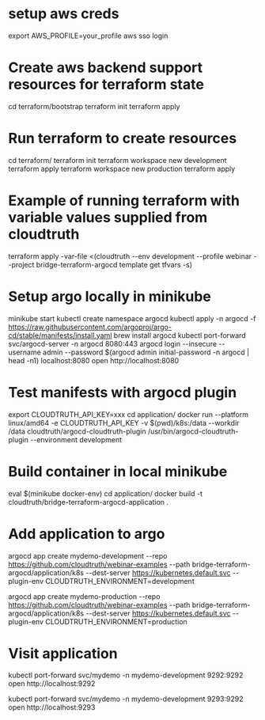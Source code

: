 # setup aws creds
export AWS_PROFILE=your_profile
aws sso login

# Create aws backend support resources for terraform state
cd terraform/bootstrap
terraform init
terraform apply

# Run terraform to create resources
cd terraform/
terraform init
terraform workspace new development
terraform apply
terraform workspace new production
terraform apply

# Example of running terraform with variable values supplied from cloudtruth
terraform apply -var-file <(cloudtruth --env development --profile webinar --project bridge-terraform-argocd template get tfvars -s)


# Setup argo locally in minikube
minikube start
kubectl create namespace argocd
kubectl apply -n argocd -f https://raw.githubusercontent.com/argoproj/argo-cd/stable/manifests/install.yaml
brew install argocd
kubectl port-forward svc/argocd-server -n argocd 8080:443
argocd login --insecure --username admin --password $(argocd admin initial-password -n argocd | head -n1) localhost:8080
open http://localhost:8080

# Test manifests with argocd plugin
export CLOUDTRUTH_API_KEY=xxx
cd application/
docker run --platform linux/amd64 -e CLOUDTRUTH_API_KEY -v $(pwd)/k8s:/data --workdir /data cloudtruth/argocd-cloudtruth-plugin /usr/bin/argocd-cloudtruth-plugin --environment development

# Build container in local minikube
eval $(minikube docker-env)
cd application/
docker build -t cloudtruth/bridge-terraform-argocd-application .

# Add application to argo
argocd app create mydemo-development --repo https://github.com/cloudtruth/webinar-examples --path bridge-terraform-argocd/application/k8s --dest-server https://kubernetes.default.svc --plugin-env CLOUDTRUTH_ENVIRONMENT=development

argocd app create mydemo-production --repo https://github.com/cloudtruth/webinar-examples --path bridge-terraform-argocd/application/k8s --dest-server https://kubernetes.default.svc --plugin-env CLOUDTRUTH_ENVIRONMENT=production

# Visit application
kubectl port-forward svc/mydemo -n mydemo-development 9292:9292
open http://localhost:9292

kubectl port-forward svc/mydemo -n mydemo-development 9293:9292
open http://localhost:9293
